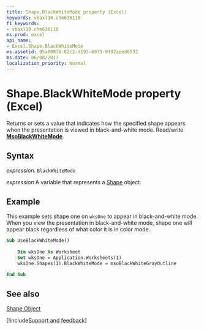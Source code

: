 ```yaml
---
title: Shape.BlackWhiteMode property (Excel)
keywords: vbaxl10.chm636118
f1_keywords:
- vbaxl10.chm636118
ms.prod: excel
api_name:
- Excel.Shape.BlackWhiteMode
ms.assetid: 95a00870-82c2-d193-6971-9f92aeed6532
ms.date: 06/08/2017
localization_priority: Normal
---
```



# Shape.BlackWhiteMode property (Excel)

Returns or sets a value that indicates how the specified shape appears when the presentation is viewed in black-and-white mode. Read/write  **[MsoBlackWhiteMode](Office.MsoBlackWhiteMode.md)**.


## Syntax

_expression_. `BlackWhiteMode`

_expression_ A variable that represents a [Shape](./Excel.Shape.md) object.


## Example

This example sets shape one on  `wksOne` to appear in black-and-white mode. When you view the presentation in black-and-white mode, shape one will appear black regardless of what color it is in color mode.


```vb
Sub UseBlackWhiteMode() 
 
    Dim wksOne As Worksheet 
    Set wksOne = Application.Worksheets(1) 
    wksOne.Shapes(1).BlackWhiteMode = msoBlackWhiteGrayOutline 
 
End Sub
```


## See also


[Shape Object](Excel.Shape.md)

[!include[Support and feedback](~/includes/feedback-boilerplate.md)]